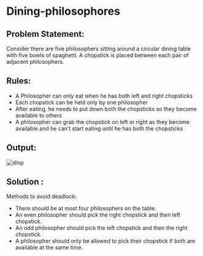 # Dining-philosophores

## Problem Statement:
Consider there are five philosophers sitting around a circular dining table with five bowls of spaghetti. A chopstick is placed between each pair of adjacent philosophers.

## Rules:
- A Philosopher can only eat when he has both left and right chopsticks
- Each chopstick can be held only by one philosopher 
- After eating, he needs to put down both the chopsticks so they become available to others
- A philosopher can grab the chopstick on left or right as they become available and he can’t start eating until he has both the chopsticks

## Output:
![dinp](https://user-images.githubusercontent.com/43813386/83329280-2fe48e00-a2a6-11ea-8b19-d2667f1f28d4.png)

## Solution :
Methods to avoid deadlock:
- There should be at most four philosophers on the table.
- An even philosopher should pick the right chopstick and then left chopstick.
- An odd philosopher should pick the left chopstick and then the right chopstick.
- A philosopher should only be allowed to pick their chopstick if both are available at the same time.
